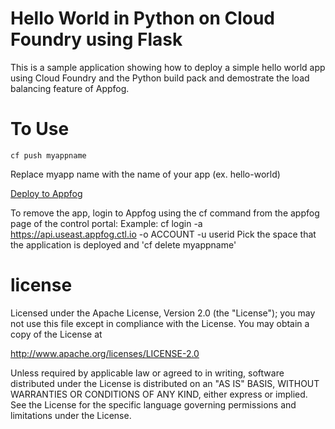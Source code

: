 Hello World in Python on Cloud Foundry using Flask
================================================================================

This is a sample application showing how to deploy a simple hello world app
using Cloud Foundry and the Python build pack and demostrate the load balancing feature of Appfog.



To Use
================================================================================

```
cf push myappname
```

Replace myapp name with the name of your app (ex. hello-world)

[Deploy to Appfog](https://www.ctl.io/guides/appfog/deploy-an-application-to-appfog/)

To remove the app, login to Appfog using the cf command from the appfog page of the control portal:
Example: cf login -a https://api.useast.appfog.ctl.io -o ACCOUNT -u userid
Pick the space that the application is deployed and 'cf delete myappname'

license
================================================================================

Licensed under the Apache License, Version 2.0 (the "License");
you may not use this file except in compliance with the License.
You may obtain a copy of the License at

<http://www.apache.org/licenses/LICENSE-2.0>

Unless required by applicable law or agreed to in writing, software
distributed under the License is distributed on an "AS IS" BASIS,
WITHOUT WARRANTIES OR CONDITIONS OF ANY KIND, either express or implied.
See the License for the specific language governing permissions and
limitations under the License.
